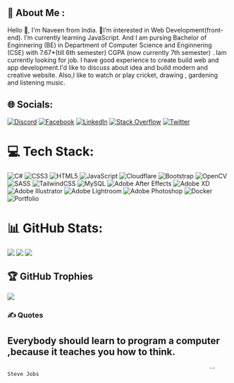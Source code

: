## 💫 About Me :
Hello 👋, I'm Naveen from India. 👀I’m interested in Web Development(front-end). I’m currently learning JavaScript. And I am pursing Bachelor of Enginnering (BE) in Department of Computer Science and Enginnering (CSE) with 7.67*(till 6th semester) CGPA (now currently 7th semester) . Iam currently looking for job. I have good experience to create build web and app development.I'd like to discuss about idea and build modern and creative website. Also,I like to watch or play cricket, drawing , gardening and listening music.


## 🌐 Socials:
[![Discord](https://img.shields.io/badge/Discord-%237289DA.svg?logo=discord&logoColor=white)]( htttps://discord.gg/!Naveen#1125) [![Facebook](https://img.shields.io/badge/Facebook-%231877F2.svg?logo=Facebook&logoColor=white)](https://facebook.com/naveenkavin.naveenkavin.7) [![LinkedIn](https://img.shields.io/badge/LinkedIn-%230077B5.svg?logo=linkedin&logoColor=white)](https://linkedin.com/in/naveen-v-493b45216) [![Stack Overflow](https://img.shields.io/badge/-Stackoverflow-FE7A16?logo=stack-overflow&logoColor=white)](https://stackoverflow.com/users/20596449/naveen-v) [![Twitter](https://img.shields.io/badge/Twitter-%231DA1F2.svg?logo=Twitter&logoColor=white)](https://twitter.com/billanaveen0001) 

# 💻 Tech Stack:
![C#](https://img.shields.io/badge/c%23-%23239120.svg?style=for-the-badge&logo=c-sharp&logoColor=white)  ![CSS3](https://img.shields.io/badge/css3-%231572B6.svg?style=for-the-badge&logo=css3&logoColor=white)  ![HTML5](https://img.shields.io/badge/html5-%23E34F26.svg?style=for-the-badge&logo=html5&logoColor=white) ![JavaScript](https://img.shields.io/badge/javascript-%23323330.svg?style=for-the-badge&logo=javascript&logoColor=%23F7DF1E)       ![Cloudflare](https://img.shields.io/badge/Cloudflare-F38020?style=for-the-badge&logo=Cloudflare&logoColor=white)  ![Bootstrap](https://img.shields.io/badge/bootstrap-%23563D7C.svg?style=for-the-badge&logo=bootstrap&logoColor=white)   ![OpenCV](https://img.shields.io/badge/opencv-%23white.svg?style=for-the-badge&logo=opencv&logoColor=white)  ![SASS](https://img.shields.io/badge/SASS-hotpink.svg?style=for-the-badge&logo=SASS&logoColor=white)   ![TailwindCSS](https://img.shields.io/badge/tailwindcss-%2338B2AC.svg?style=for-the-badge&logo=tailwind-css&logoColor=white)   ![MySQL](https://img.shields.io/badge/mysql-%2300f.svg?style=for-the-badge&logo=mysql&logoColor=white) ![Adobe After Effects](https://img.shields.io/badge/Adobe%20After%20Effects-9999FF.svg?style=for-the-badge&logo=Adobe%20After%20Effects&logoColor=white) ![Adobe XD](https://img.shields.io/badge/Adobe%20XD-470137?style=for-the-badge&logo=Adobe%20XD&logoColor=#FF61F6)![Adobe Illustrator](https://img.shields.io/badge/adobeillustrator-%23FF9A00.svg?style=for-the-badge&logo=adobeillustrator&logoColor=white) ![Adobe Lightroom](https://img.shields.io/badge/Adobe%20Lightroom-31A8FF.svg?style=for-the-badge&logo=Adobe%20Lightroom&logoColor=white) ![Adobe Photoshop](https://img.shields.io/badge/adobephotoshop-%2331A8FF.svg?style=for-the-badge&logo=adobephotoshop&logoColor=white)  ![Docker](https://img.shields.io/badge/docker-%230db7ed.svg?style=for-the-badge&logo=docker&logoColor=white)  ![Portfolio](https://img.shields.io/badge/Portfolio-%23000000.svg?style=for-the-badge&logo=firefox&logoColor=#FF7139) 
# 📊 GitHub Stats:
![](https://github-readme-stats.vercel.app/api?username=naveen42266&theme=dark&hide_border=false&include_all_commits=true&count_private=true)
![](https://github-readme-streak-stats.herokuapp.com/?user=naveen42266&theme=dark&hide_border=false)
![](https://github-readme-stats.vercel.app/api/top-langs/?username=naveen42266&theme=dark&hide_border=false&include_all_commits=true&count_private=true&layout=compact)

## 🏆 GitHub Trophies
![](https://github-profile-trophy.vercel.app/?username=naveen42266&theme=radical&no-frame=false&no-bg=false&margin-w=4)

### ✍️ Quotes
## Everybody should learn to program a computer ,because it teaches you how to think.
                                                                    -- Steve Jobs


  <!-- Proudly created with reference of gituser (https://github.com/Forest410 ) -->

